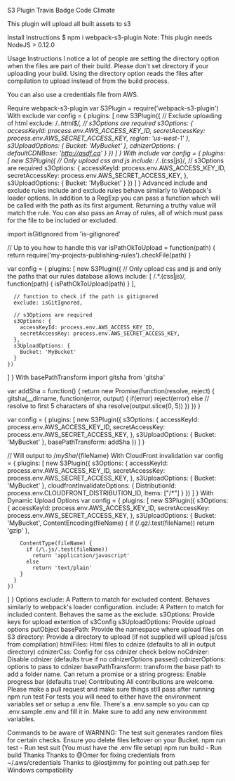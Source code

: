 S3 Plugin
Travis Badge Code Climate

This plugin will upload all built assets to s3

Install Instructions
$ npm i webpack-s3-plugin
Note: This plugin needs NodeJS > 0.12.0

Usage Instructions
I notice a lot of people are setting the directory option when the files are part of their build. Please don't set directory if your uploading your build. Using the directory option reads the files after compilation to upload instead of from the build process.

You can also use a credentials file from AWS.

Require webpack-s3-plugin
var S3Plugin = require('webpack-s3-plugin')
With exclude
var config = {
  plugins: [
    new S3Plugin({
      // Exclude uploading of html
      exclude: /.*\.html$/,
      // s3Options are required
      s3Options: {
        accessKeyId: process.env.AWS_ACCESS_KEY_ID,
        secretAccessKey: process.env.AWS_SECRET_ACCESS_KEY,
        region: 'us-west-1'
      },
      s3UploadOptions: {
        Bucket: 'MyBucket'
      },
      cdnizerOptions: {
        defaultCDNBase: 'http://asdf.ca'
      }
    })
  ]
}
With include
var config = {
  plugins: [
    new S3Plugin({
      // Only upload css and js
      include: /.*\.(css|js)/,
      // s3Options are required
      s3Options: {
        accessKeyId: process.env.AWS_ACCESS_KEY_ID,
        secretAccessKey: process.env.AWS_SECRET_ACCESS_KEY,
      },
      s3UploadOptions: {
        Bucket: 'MyBucket'
      }
    })
  ]
}
Advanced include and exclude rules
include and exclude rules behave similarly to Webpack's loader options. In addition to a RegExp you can pass a function which will be called with the path as its first argument. Returning a truthy value will match the rule. You can also pass an Array of rules, all of which must pass for the file to be included or excluded.

import isGitIgnored from 'is-gitignored'

// Up to you how to handle this
var isPathOkToUpload = function(path) {
  return require('my-projects-publishing-rules').checkFile(path)
}

var config = {
  plugins: [
    new S3Plugin({
      // Only upload css and js and only the paths that our rules database allows
      include: [
        /.*\.(css|js)/,
        function(path) { isPathOkToUpload(path) }
      ],

      // function to check if the path is gitignored
      exclude: isGitIgnored,

      // s3Options are required
      s3Options: {
        accessKeyId: process.env.AWS_ACCESS_KEY_ID,
        secretAccessKey: process.env.AWS_SECRET_ACCESS_KEY,
      },
      s3UploadOptions: {
        Bucket: 'MyBucket'
      }
    })
  ]
}
With basePathTransform
import gitsha from 'gitsha'

var addSha = function() {
  return new Promise(function(resolve, reject) {
    gitsha(__dirname, function(error, output) {
      if(error)
        reject(error)
      else
       // resolve to first 5 characters of sha
       resolve(output.slice(0, 5))
    })
  })
}

var config = {
  plugins: [
    new S3Plugin({
      s3Options: {
        accessKeyId: process.env.AWS_ACCESS_KEY_ID,
        secretAccessKey: process.env.AWS_SECRET_ACCESS_KEY,
      },
      s3UploadOptions: {
        Bucket: 'MyBucket'
      },
      basePathTransform: addSha
    })
  ]
}


// Will output to /${mySha}/${fileName}
With CloudFront invalidation
var config = {
  plugins: [
    new S3Plugin({
      s3Options: {
        accessKeyId: process.env.AWS_ACCESS_KEY_ID,
        secretAccessKey: process.env.AWS_SECRET_ACCESS_KEY,
      },
      s3UploadOptions: {
        Bucket: 'MyBucket'
      },
      cloudfrontInvalidateOptions: {
        DistributionId: process.env.CLOUDFRONT_DISTRIBUTION_ID,
        Items: ["/*"]
      }
    })
  ]
}
With Dynamic Upload Options
var config = {
  plugins: [
    new S3Plugin({
      s3Options: {
        accessKeyId: process.env.AWS_ACCESS_KEY_ID,
        secretAccessKey: process.env.AWS_SECRET_ACCESS_KEY,
      },
      s3UploadOptions: {
        Bucket: 'MyBucket',
        ContentEncoding(fileName) {
          if (/\.gz/.test(fileName))
            return 'gzip'
        },

        ContentType(fileName) {
          if (/\.js/.test(fileName))
            return 'application/javascript'
          else
            return 'text/plain'
        }
      }
    })
  ]
}
Options
exclude: A Pattern to match for excluded content. Behaves similarly to webpack's loader configuration.
include: A Pattern to match for included content. Behaves the same as the exclude.
s3Options: Provide keys for upload extention of s3Config
s3UploadOptions: Provide upload options putObject
basePath: Provide the namespace where upload files on S3
directory: Provide a directory to upload (if not supplied will upload js/css from compilation)
htmlFiles: Html files to cdnize (defaults to all in output directory)
cdnizerCss: Config for css cdnizer check below
noCdnizer: Disable cdnizer (defaults true if no cdnizerOptions passed)
cdnizerOptions: options to pass to cdnizer
basePathTransform: transform the base path to add a folder name. Can return a promise or a string
progress: Enable progress bar (defaults true)
Contributing
All contributions are welcome. Please make a pull request and make sure things still pass after running npm run test For tests you will need to either have the environment variables set or setup a .env file. There's a .env.sample so you can cp .env.sample .env and fill it in. Make sure to add any new environment variables.

Commands to be aware of
WARNING: The test suit generates random files for certain checks. Ensure you delete files leftover on your Bucket.
npm run test - Run test suit (You must have the .env file setup)
npm run build - Run build
Thanks
Thanks to @Omer for fixing credentials from ~/.aws/credentials
Thanks to @lostjimmy for pointing out path.sep for Windows compatibility